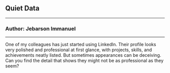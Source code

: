 ## Quiet Data
---
### Author: Jebarson Immanuel
---
One of my colleagues has just started using LinkedIn. Their profile looks very polished and professional at first glance, with projects, skills, and achievements neatly listed. But sometimes appearances can be deceiving. Can you find the detail that shows they might not be as professional as they seem?

